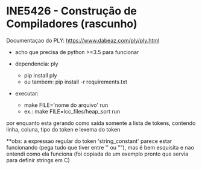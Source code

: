 # INE5426 - Construção de Compiladores (rascunho)

Documentaçao do PLY: https://www.dabeaz.com/ply/ply.html

- acho que precisa de python >=3.5 para funcionar

- dependencia: ply
    - pip install ply
    - ou tambem: pip install -r requirements.txt

- executar:
    - make FILE='nome do arquivo' run
    - ex.: make FILE=lcc_files/heap_sort run 

por enquanto esta gerando como saida somente a lista de tokens, contendo linha, coluna, tipo do token e lexema do token

**obs: a expressao regular do token 'string_constant' parece estar funcionando (pega tudo que tiver entre '' ou ""), mas é bem esquisita e nao entendi como ela funciona (foi copiada de um exemplo pronto que servia para definir strings em C)
